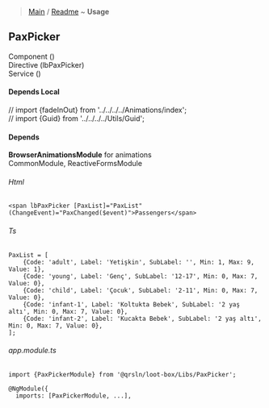 > [Main](../../../readme.md) / [Readme](readme.md) ~ **Usage**

## PaxPicker
Component ()  
Directive (lbPaxPicker)  
Service ()  

#### Depends Local
// import {fadeInOut} from '../../../../Animations/index';  
// import {Guid} from '../../../../Utils/Guid';  

#### Depends
**BrowserAnimationsModule** for animations  
CommonModule, ReactiveFormsModule  

###### Html
```
<span lbPaxPicker [PaxList]="PaxList" (ChangeEvent)="PaxChanged($event)">Passengers</span>
```
###### Ts
```
PaxList = [
    {Code: 'adult', Label: 'Yetişkin', SubLabel: '', Min: 1, Max: 9, Value: 1},
    {Code: 'young', Label: 'Genç', SubLabel: '12-17', Min: 0, Max: 7, Value: 0},
    {Code: 'child', Label: 'Çocuk', SubLabel: '2-11', Min: 0, Max: 7, Value: 0},
    {Code: 'infant-1', Label: 'Koltukta Bebek', SubLabel: '2 yaş altı', Min: 0, Max: 7, Value: 0},
    {Code: 'infant-2', Label: 'Kucakta Bebek', SubLabel: '2 yaş altı', Min: 0, Max: 7, Value: 0},
];
```  
###### app.module.ts
```
import {PaxPickerModule} from '@qrsln/loot-box/Libs/PaxPicker';

@NgModule({
  imports: [PaxPickerModule, ...],

```  
